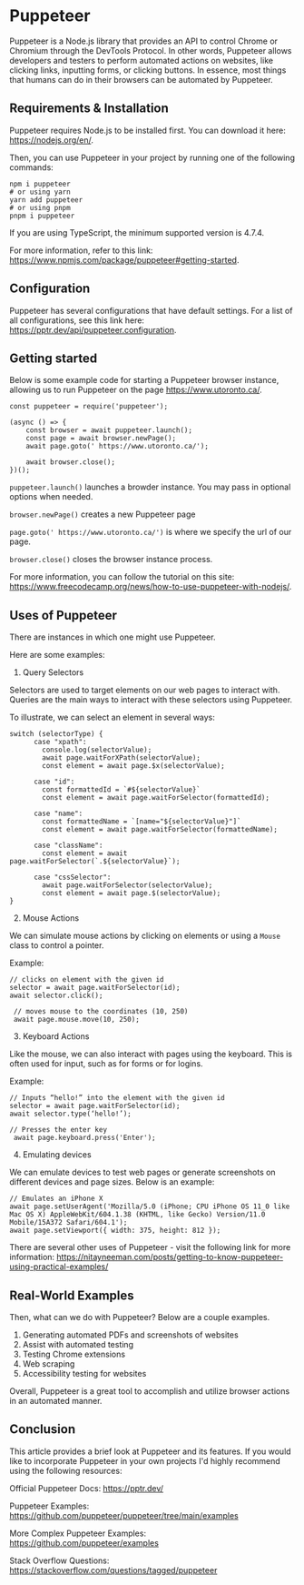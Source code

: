 
# Puppeteer

Puppeteer is a Node.js library that provides an API to control Chrome or Chromium through the DevTools Protocol. In other words, Puppeteer allows developers and testers to perform automated actions on websites, like clicking links, inputting forms, or clicking buttons. In essence, most things that humans can do in their browsers can be automated by Puppeteer.

## Requirements & Installation

Puppeteer requires Node.js to be installed first. You can download it here: https://nodejs.org/en/.

Then, you can use Puppeteer in your project by running one of the following commands:

```
npm i puppeteer
# or using yarn
yarn add puppeteer
# or using pnpm
pnpm i puppeteer
```
If you are using TypeScript,  the minimum supported version is 4.7.4.

For more information, refer to this link: https://www.npmjs.com/package/puppeteer#getting-started.

## Configuration

Puppeteer has several configurations that have default settings. For a list of all configurations, see this link here: https://pptr.dev/api/puppeteer.configuration.

## Getting started

Below is some example code for starting a Puppeteer browser instance, allowing us to run Puppeteer on the page https://www.utoronto.ca/.

```
const puppeteer = require('puppeteer');

(async () => {
	const browser = await puppeteer.launch();
	const page = await browser.newPage();
	await page.goto(' https://www.utoronto.ca/');
	
	await browser.close();
})();
```

```puppeteer.launch()``` launches a browder instance. You may pass in optional options when needed.

```browser.newPage()``` creates a new Puppeteer page

```page.goto(' https://www.utoronto.ca/')``` is where we specify the url of our page.

```browser.close()``` closes the browser instance process.

For more information, you can follow the tutorial on this site: https://www.freecodecamp.org/news/how-to-use-puppeteer-with-nodejs/.

## Uses of Puppeteer

There are instances in which one might use Puppeteer.

Here are some examples:

1. Query Selectors

Selectors are used to target elements on our web pages to interact with. Queries are the main ways to interact with these selectors using Puppeteer.

To illustrate, we can select an element in several ways:
```  
switch (selectorType) {
      case "xpath":
        console.log(selectorValue);
        await page.waitForXPath(selectorValue);
        const element = await page.$x(selectorValue);

      case "id":
        const formattedId = `#${selectorValue}`
        const element = await page.waitForSelector(formattedId);

      case "name":
        const formattedName = `[name="${selectorValue}"]`
        const element = await page.waitForSelector(formattedName);

      case "className":
        const element = await page.waitForSelector(`.${selectorValue}`);

      case "cssSelector":
        await page.waitForSelector(selectorValue);
        const element = await page.$(selectorValue);
}
```
2. Mouse Actions

We can simulate mouse actions by clicking on elements or using a ```Mouse``` class to control a pointer.

Example:
```  
// clicks on element with the given id
selector = await page.waitForSelector(id);
await selector.click();

 // moves mouse to the coordinates (10, 250)
 await page.mouse.move(10, 250);
```

3. Keyboard Actions

Like the mouse, we can also interact with pages using the keyboard. This is often used for input, such as for forms or for logins.

Example:
```  
// Inputs “hello!” into the element with the given id
selector = await page.waitForSelector(id);
await selector.type(‘hello!’);

// Presses the enter key
 await page.keyboard.press('Enter');
```

4. Emulating devices

We can emulate devices to test web pages or generate screenshots on different devices and page sizes. Below is an example:
```  
// Emulates an iPhone X
await page.setUserAgent('Mozilla/5.0 (iPhone; CPU iPhone OS 11_0 like Mac OS X) AppleWebKit/604.1.38 (KHTML, like Gecko) Version/11.0 Mobile/15A372 Safari/604.1');
await page.setViewport({ width: 375, height: 812 });
```

There are several other uses of Puppeteer - visit the following link for more information: https://nitayneeman.com/posts/getting-to-know-puppeteer-using-practical-examples/

## Real-World Examples

Then, what can we do with Puppeteer? Below are a couple examples.

1. Generating automated PDFs and screenshots of websites
2. Assist with automated testing
3. Testing Chrome extensions
4. Web scraping
5. Accessibility testing for websites

Overall, Puppeteer is a great tool to accomplish and utilize browser actions in an automated manner.

## Conclusion

This article provides a brief look at Puppeteer and its features. If you would like to incorporate Puppeteer in your own projects I'd highly recommend using the following resources:

Official Puppeteer Docs: https://pptr.dev/

Puppeteer Examples: https://github.com/puppeteer/puppeteer/tree/main/examples

More Complex Puppeteer Examples: https://github.com/puppeteer/examples

Stack Overflow Questions: https://stackoverflow.com/questions/tagged/puppeteer